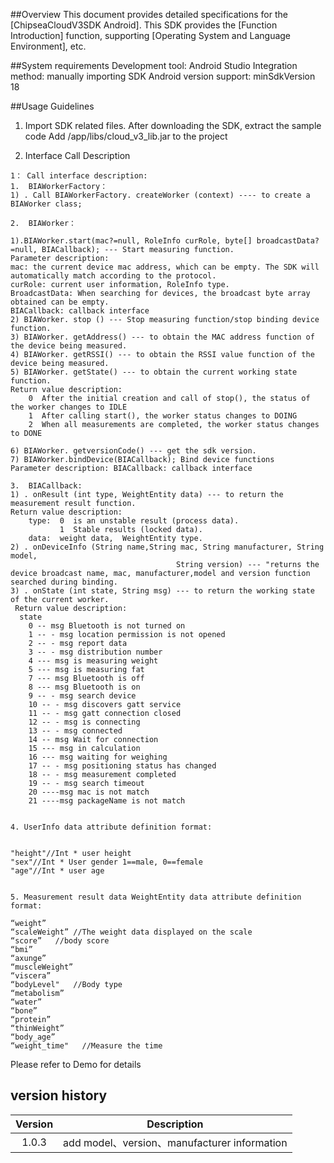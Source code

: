 ##Overview
This document provides detailed specifications for the [ChipseaCloudV3SDK Android]. This SDK provides the [Function Introduction] function, supporting [Operating System and Language Environment], etc.

##System requirements
Development tool: Android Studio
Integration method: manually importing SDK
Android version support: minSdkVersion 18

##Usage Guidelines
1. Import SDK related files.
After downloading the SDK, extract the sample code
Add /app/libs/cloud_v3_lib.jar to the project

2. Interface Call Description

```
1： Call interface description:
1.	BIAWorkerFactory：
1) . Call BIAWorkerFactory. createWorker (context) ---- to create a BIAWorker class;

2.	BIAWorker：

1).BIAWorker.start(mac?=null, RoleInfo curRole, byte[] broadcastData?=null, BIACallback); --- Start measuring function.
Parameter description: 
mac: the current device mac address, which can be empty. The SDK will automatically match according to the protocol.
curRole: current user information, RoleInfo type.
BroadcastData: When searching for devices, the broadcast byte array obtained can be empty.
BIACallback: callback interface
2) BIAWorker. stop () --- Stop measuring function/stop binding device function.
3) BIAWorker. getAddress() --- to obtain the MAC address function of the device being measured.
4) BIAWorker. getRSSI() --- to obtain the RSSI value function of the device being measured.
5) BIAWorker. getState() --- to obtain the current working state function.
Return value description: 
    0  After the initial creation and call of stop(), the status of the worker changes to IDLE
    1  After calling start(), the worker status changes to DOING
    2  When all measurements are completed, the worker status changes to DONE

6) BIAWorker. getversionCode() --- get the sdk version.
7) BIAWorker.bindDevice(BIACallback); Bind device functions
Parameter description: BIACallback: callback interface

3.  BIACallback:
1) . onResult (int type, WeightEntity data) --- to return the measurement result function.
Return value description: 
    type:  0  is an unstable result (process data).
           1  Stable results (locked data).
    data:  weight data,  WeightEntity type.
2) . onDeviceInfo (String name,String mac, String manufacturer, String model,
                                     String version) --- "returns the device broadcast name, mac, manufacturer,model and version function searched during binding.
3) . onState (int state, String msg) --- to return the working state of the current worker.
 Return value description:
  state 
    0 -- msg Bluetooth is not turned on
    1 -- - msg location permission is not opened
    2 -- - msg report data
    3 -- - msg distribution number
    4 --- msg is measuring weight
    5 --- msg is measuring fat
    7 --- msg Bluetooth is off
    8 --- msg Bluetooth is on
    9 -- - msg search device
    10 -- - msg discovers gatt service
    11 -- - msg gatt connection closed
    12 -- - msg is connecting
    13 -- - msg connected
    14 -- msg Wait for connection
    15 --- msg in calculation
    16 --- msg waiting for weighing
    17 -- - msg positioning status has changed
    18 -- - msg measurement completed
    19 -- - msg search timeout
    20 ----msg mac is not match
    21 ----msg packageName is not match
    

4. UserInfo data attribute definition format:


"height"//Int * user height
"sex"//Int * User gender 1==male, 0==female
"age"//Int * user age


5. Measurement result data WeightEntity data attribute definition format:

“weight”
“scaleWeight” //The weight data displayed on the scale
“score”   //body score
“bmi”
“axunge”
“muscleWeight”
“viscera”
“bodyLevel"   //Body type
“metabolism”
“water”
“bone”
“protein”
“thinWeight”
“body_age”
“weight_time"   //Measure the time
```
Please refer to Demo for details


## version history
| Version |                         Description                          |
| :-----: | :----------------------------------------------------------: |
| 1.0.3 | add model、version、manufacturer information|



